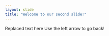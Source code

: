 ```yaml
---
layout: slide
title: "Welcome to our second slide!"
---
```

Replaced text here
Use the left arrow to go back!
